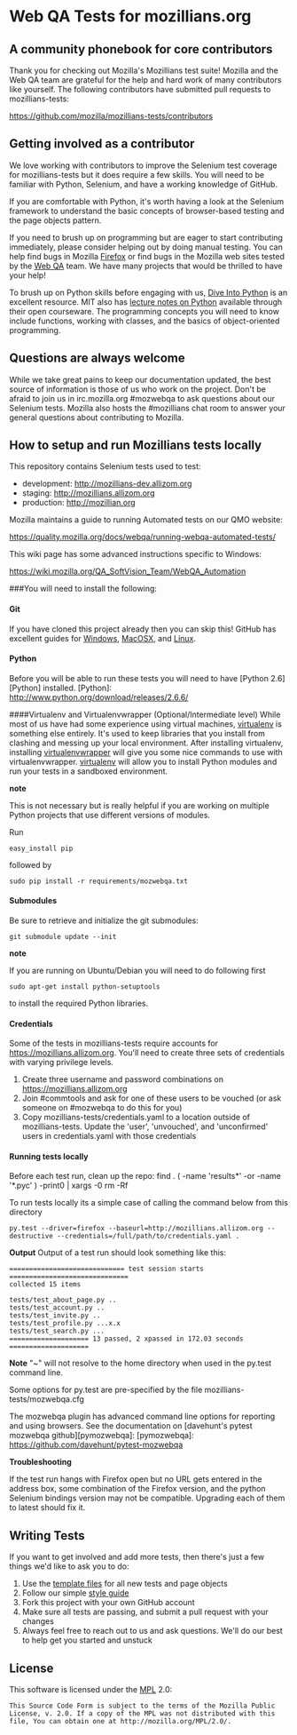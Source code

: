 Web QA Tests for mozillians.org
===============================

A community phonebook for core contributors
-------------------------------------------

Thank you for checking out Mozilla's Mozillians test suite! Mozilla and the Web
QA team are grateful for the help and hard work of many contributors like yourself.
The following contributors have submitted pull requests to mozillians-tests:

https://github.com/mozilla/mozillians-tests/contributors

Getting involved as a contributor
---------------------------------

We love working with contributors to improve the Selenium test coverage for
mozillians-tests but it does require a few skills.  You will need to be familiar
with Python, Selenium, and have a working knowledge of GitHub.

If you are comfortable with Python, it's worth having a look at the Selenium
framework to understand the basic concepts of browser-based testing and the 
page objects pattern.

If you need to brush up on programming but are eager to start contributing
immediately, please consider helping out by doing manual testing.  You can
help find bugs in Mozilla [Firefox][firefox] or find bugs in the Mozilla web
sites tested by the [Web QA][webqa] team.  We have many projects that would be
thrilled to have your help!

To brush up on Python skills before engaging with us, [Dive Into Python][dive]
is an excellent resource.  MIT also has [lecture notes on Python][mit] available
through their open courseware.  The programming concepts you will need to know
include functions, working with classes, and the basics of object-oriented 
programming.

Questions are always welcome
----------------------------
While we take great pains to keep our documentation updated, the best source of
information is those of us who work on the project.  Don't be afraid to join us
in irc.mozilla.org #mozwebqa to ask questions about our Selenium tests.  Mozilla
also hosts the #mozillians chat room to answer your general questions about
contributing to Mozilla.

How to setup and run Mozillians tests locally
---------------------------------------------
This repository contains Selenium tests used to test:

* development: http://mozillians-dev.allizom.org
* staging: http://mozillians.allizom.org
* production: http://mozillian.org

Mozilla maintains a guide to running Automated tests on our QMO website:

https://quality.mozilla.org/docs/webqa/running-webqa-automated-tests/

This wiki page has some advanced instructions specific to Windows:

https://wiki.mozilla.org/QA_SoftVision_Team/WebQA_Automation


###You will need to install the following:

#### Git
If you have cloned this project already then you can skip this!
GitHub has excellent guides for [Windows][GitWin], [MacOSX][GitMacOSX], and
[Linux][GitLinux].

#### Python
Before you will be able to run these tests you will need to have
[Python 2.6][Python] installed.
[Python]: http://www.python.org/download/releases/2.6.6/

####Virtualenv and Virtualenvwrapper (Optional/Intermediate level)
While most of us have had some experience using virtual machines, 
[virtualenv][venv] is something else entirely.  It's used to keep libraries
that you install from clashing and messing up your local environment.  After
installing virtualenv, installing [virtualenvwrapper][wrapper] will give you
some nice commands to use with virtualenvwrapper. [virtualenv][venv] will allow
you to install Python modules and run your tests in a sandboxed environment. 

__note__

This is not necessary but is really helpful if you are working on multiple
Python projects that use different versions of modules.

Run

    easy_install pip

followed by

    sudo pip install -r requirements/mozwebqa.txt

#### Submodules
Be sure to retrieve and initialize the git submodules:

    git submodule update --init

__note__

If you are running on Ubuntu/Debian you will need to do following first

    sudo apt-get install python-setuptools

to install the required Python libraries.

#### Credentials
Some of the tests in mozillians-tests require accounts for 
https://mozillians.allizom.org. You'll need to create three sets of credentials
with varying privilege levels.

1. Create three username and password combinations on https://mozillians.allizom.org
2. Join #commtools and ask for one of these users to be vouched (or ask someone on #mozwebqa to do this for you)
3. Copy mozillians-tests/credentials.yaml to a location outside of mozillians-tests. Update the 'user', 'unvouched', and 'unconfirmed' users in credentials.yaml with those credentials

#### Running tests locally
Before each test run, clean up the repo:
    find . \( -name 'results*' -or -name '*.pyc' \) -print0 | xargs -0 rm -Rf

To run tests locally its a simple case of calling the command below from this
directory

    py.test --driver=firefox --baseurl=http://mozillians.allizom.org --destructive --credentials=/full/path/to/credentials.yaml .

__Output__
Output of a test run should look something like this:

	============================= test session starts ==============================
	collected 15 items 

	tests/test_about_page.py ..
	tests/test_account.py ..
	tests/test_invite.py ..
	tests/test_profile.py ...x.x
	tests/test_search.py ...
	==================== 13 passed, 2 xpassed in 172.03 seconds ====================

__Note__
"~" will not resolve to the home directory when used in the py.test command line.

Some options for py.test are pre-specified by the file mozillians-tests/mozwebqa.cfg

The mozwebqa plugin has advanced command line options for reporting and using
browsers. See the documentation on [davehunt's pytest mozwebqa github][pymozwebqa]:
[pymozwebqa]: https://github.com/davehunt/pytest-mozwebqa

__Troubleshooting__

If the test run hangs with Firefox open but no URL gets entered in the address
box, some combination of the Firefox version, and the python Selenium bindings
version may not be compatible. Upgrading each of them to latest should fix it.

Writing Tests
-------------

If you want to get involved and add more tests, then there's just a few things
we'd like to ask you to do:

1. Use the [template files][GitHub Templates] for all new tests and page objects
2. Follow our simple [style guide][Style Guide]
3. Fork this project with your own GitHub account
4. Make sure all tests are passing, and submit a pull request with your changes
5. Always feel free to reach out to us and ask questions. We'll do our best to help get you started and unstuck

License
-------
This software is licensed under the [MPL] 2.0:

    This Source Code Form is subject to the terms of the Mozilla Public
    License, v. 2.0. If a copy of the MPL was not distributed with this
    file, You can obtain one at http://mozilla.org/MPL/2.0/.


[mit]: http://ocw.mit.edu/courses/electrical-engineering-and-computer-science/6-189-a-gentle-introduction-to-programming-using-python-january-iap-2011/
[dive]: http://www.diveintopython.net/toc/index.html
[webqa]: http://quality.mozilla.org/teams/web-qa/
[firefox]: http://quality.mozilla.org/teams/desktop-firefox/
[webdriver]: http://seleniumhq.org/docs/03_webdriver.html
[mozwebqa]:http://02.chat.mibbit.com/?server=irc.mozilla.org&channel=#mozwebqa
[GitWin]: http://help.github.com/win-set-up-git/
[GitMacOSX]: http://help.github.com/mac-set-up-git/
[GitLinux]: http://help.github.com/linux-set-up-git/
[mozillians]:http://02.chat.mibbit.com/?server=irc.mozilla.org&channel=#mozillians
[venv]: http://pypi.python.org/pypi/virtualenv
[wrapper]: http://www.doughellmann.com/projects/virtualenvwrapper/
[GitHub Templates]: https://github.com/mozilla/mozwebqa-test-templates
[Style Guide]: https://wiki.mozilla.org/QA/Execution/Web_Testing/Docs/Automation/StyleGuide
[MPL]: http://www.mozilla.org/MPL/2.0/
